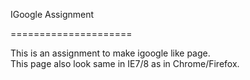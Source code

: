 IGoogle Assignment

=====================

This is an assignment to make igoogle like page.<br>
This page also look same in IE7/8 as in Chrome/Firefox.
